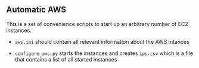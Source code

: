 ## Automatic AWS

This is a set of convenience scripts to start up an arbitrary number of EC2 instances.

* `aws.ini` should contain all relevant information about the AWS intances

* `configure_aws.py` starts the instances and creates `ips.csv` which is a file that contains
a list of all started instances
